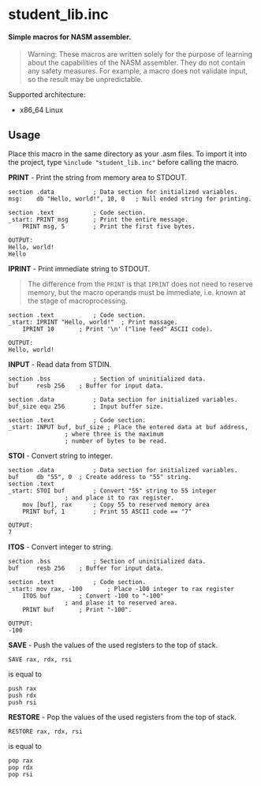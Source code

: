 # student_lib.inc
#### Simple macros for NASM assembler.
> Warning: These macros are written solely for the purpose of learning 
about the capabilities of the NASM assembler. They do not contain any 
safety measures. For example, a macro does not validate input, so the 
result may be unpredictable. 


Supported architecture:
* x86_64 Linux

## Usage
Place this macro in the same directory as your .asm files.
To import it into the project, type `%include "student_lib.inc"` before calling the macro. 

**PRINT** - Print the string from memory area to STDOUT.
```
section .data			; Data section for initialized variables.
msg:	db "Hello, world!", 10, 0	; Null ended string for printing.

section .text			; Code section.
_start:	PRINT msg		; Print the entire message.
	PRINT msg, 5		; Print the first five bytes.

OUTPUT:
Hello, world!
Hello
```

**IPRINT** - Print immediate string to STDOUT.
> The difference from the `PRINT` is that `IPRINT` does 
not need to reserve memory, but the macro operands must be immediate, 
i.e. known at the stage of macroprocessing. 
```
section .text			; Code section.
_start:	IPRINT "Hello, world!"	; Print massage.
	IPRINT 10		; Print '\n' ("line feed" ASCII code).

OUTPUT:
Hello, world!

```

**INPUT** - Read data from STDIN.
```
section .bss			; Section of uninitialized data.
buf		resb 256	; Buffer for input data.

section .data			; Data section for initialized variables.
buf_size equ 256		; Input buffer size.

section .text			; Code section.
_start: INPUT buf, buf_size	; Place the entered data at buf address,
				; where three is the maximum
				; number of bytes to be read. 
```

**STOI** - Convert string to integer.
```
section .data			; Data section for initialized variables.
buf		db "55", 0	; Create address to "55" string.
section .text
_start: STOI buf		; Convert "55" string to 55 integer
				; and place it to rax register.
	mov [buf], rax		; Copy 55 to reserved memory area
	PRINT buf, 1		; Print 55 ASCII code == "7"

OUTPUT:
7
```

**ITOS** - Convert integer to string.
```
section .bss			; Section of uninitialized data.
buf		resb 256	; Buffer for input data.

section .text			; Code section.
_start: mov rax, -100		; Place -100 integer to rax register
	ITOS buf		; Convert -100 to "-100"
				; and plase it to reserved area.
	PRINT buf		; Print "-100".

OUTPUT:
-100
```

**SAVE** - Push the values of the used registers to the top of stack.
```
SAVE rax, rdx, rsi
```
is equal to
```
push rax
push rdx
push rsi
```

**RESTORE** - Pop the values of the used registers from the top of stack.
```
RESTORE rax, rdx, rsi
```
is equal to
```
pop rax
pop rdx
pop rsi
```
